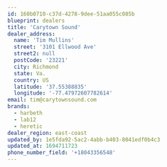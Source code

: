 ```yaml
---
id: 160b0710-c37d-4278-9dee-51aa055c085b
blueprint: dealers
title: 'Carytown Sound'
dealer_address:
  name: 'Tim Mullins'
  street: '3101 Ellwood Ave'
  street2: null
  postCode: '23221'
  city: Richmond
  state: Va.
  country: US
  latitude: '37.55388835'
  longitude: '-77.47972607782614'
email: tim@carytownsound.com
brands:
  - harbeth
  - lab12
  - heretic
dealer_region: east-coast
updated_by: 1e5fda92-5ac2-4abb-b403-8041edf0b4c3
updated_at: 1694711723
phone_number_field: '+18043356548'
---
```

